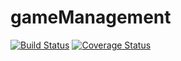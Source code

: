 # gameManagement

[![Build Status](https://travis-ci.org/rlach/gameManagement.svg?branch=master)](https://travis-ci.org/rlach/gameManagement)
[![Coverage Status](https://coveralls.io/repos/github/rlach/gameManagement/badge.svg?branch=master)](https://coveralls.io/github/rlach/gameManagement?branch=master)